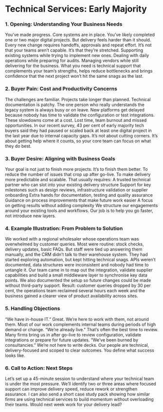 # Technical Services: Early Majority
### 1. Opening: Understanding Your Business Needs
You’ve made progress. Core systems are in place. You’ve likely completed one or two major digital projects. But delivery feels harder than it should. Every new change requires handoffs, approvals and repeat effort.
It’s not that your teams aren’t capable. It’s that they’re stretched. Supporting existing systems while trying to implement new ones. Dealing with daily operations while preparing for audits. Managing vendors while still delivering for the business.
What you need is technical support that complements your team’s strengths, helps reduce bottlenecks and brings confidence that the next project won’t hit the same snags as the last.
### 2. Buyer Pain: Cost and Productivity Concerns
The challenges are familiar. Projects take longer than planned. Technical documentation is patchy. The one person who really understands the legacy system is always busy or on leave. New platforms get delayed because nobody has time to validate the configuration or test integrations.
These slowdowns come at a cost. Lost time, team burnout and missed opportunities. In our recent survey, 43 per cent of early majority tech buyers said they had paused or scaled back at least one digital project in the last year due to internal capacity gaps.
It’s not about cutting corners. It’s about getting help where it counts, so your core team can focus on what they do best.
### 3. Buyer Desire: Aligning with Business Goals
Your goal is not just to finish more projects. It’s to finish them better. To reduce the number of issues that crop up after go-live. To make delivery more predictable and scalable.
That usually requires:
A trusted technical partner who can slot into your existing delivery structure
Support for key milestones such as design reviews, infrastructure validation or supplier onboarding
Extra hands for documentation, testing and quality assurance
Guidance on process improvements that make future work easier
A focus on getting results without adding complexity
We structure our engagements around your existing tools and workflows. Our job is to help you go faster, not introduce new layers.
### 4. Example Illustration: From Problem to Solution
We worked with a regional wholesaler whose operations team was overwhelmed by customer queries. Most were routine: stock checks, delivery updates, basic FAQs. But staff were tied up answering them manually, and the CRM didn’t talk to their warehouse system.
They had started exploring automation, but kept hitting technical snags. APIs weren’t documented, data structures were inconsistent and nobody had time to untangle it.
Our team came in to map out the integration, validate supplier capabilities and build a small middleware layer to synchronise key data points. We also documented the setup so future changes could be made without third-party support.
Result: customer queries dropped by 30 per cent, the operations team reclaimed several hours each week and the business gained a clearer view of product availability across sites.
### 5. Handling Objections
“We have in-house IT.”
Great. We’re here to work with them, not around them. Most of our work complements internal teams during periods of high demand or change.
“We’re already live.”
That’s often the best time to review. Many firms bring us in after go-live to review configuration, validate integrations or prepare for future updates.
“We’ve been burned by consultancies.”
We’re not here to write decks. Our people are technical, delivery-focused and scoped to clear outcomes. You define what success looks like.
### 6. Call to Action: Next Steps
Let’s set up a 45-minute session to understand where your technical team is under the most pressure. We’ll identify two or three areas where focused support can improve delivery speed, reduce rework or strengthen assurance.
I can also send a short case study pack showing how similar firms are using technical services to build momentum without overloading their teams. Would next week work for your delivery lead?
